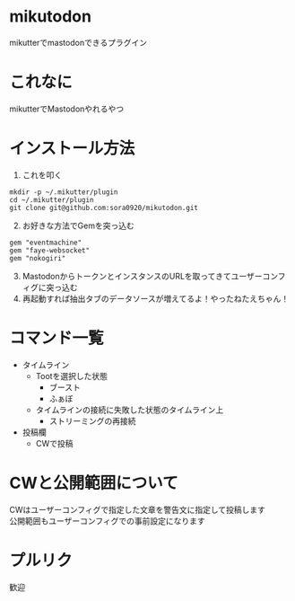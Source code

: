 # mikutodon
mikutterでmastodonできるプラグイン
# これなに
mikutterでMastodonやれるやつ
# インストール方法
1. これを叩く
```
mkdir -p ~/.mikutter/plugin
cd ~/.mikutter/plugin
git clone git@github.com:sora0920/mikutodon.git
```
2. お好きな方法でGemを突っ込む
```
gem "eventmachine"
gem "faye-websocket"
gem "nokogiri"
```
3. MastodonからトークンとインスタンスのURLを取ってきてユーザーコンフィグに突っ込む
4. 再起動すれば抽出タブのデータソースが増えてるよ！やったねたえちゃん！
# コマンド一覧
- タイムライン
   - Tootを選択した状態
      - ブースト
      - ふぁぼ
   - タイムラインの接続に失敗した状態のタイムライン上
      - ストリーミングの再接続
- 投稿欄
   - CWで投稿
# CWと公開範囲について
CWはユーザーコンフィグで指定した文章を警告文に指定して投稿します    
公開範囲もユーザーコンフィグでの事前設定になります
# プルリク
歓迎

